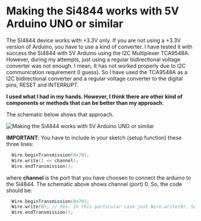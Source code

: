 # Making the Si4844 works with 5V Arduino UNO or similar

The SI4844 device works with  +3.3V only. If you are not using a +3.3V version of Arduino, you have to use a kind of converter. I have tested it with success the SI4844 with 5V Arduino using the I2C Multiplexer TCA9548A. However, during my attempts, just using a regular bidirectional voltage converter was not enough. I mean, It has not worked  properly due to I2C communication requirement (I guess). So I have used the TCA9548A as a I2C bidirectional converter and a regular voltage converter to the digital pins, RESET and INTERRUPT.   


__I used what I had in my hands. However, I think there are other kind of components or methods that can be better than my approach__. 


The schematic below shows that approach. 

![Making the Si4844 works with 5V Arduino UNO or similar](https://github.com/pu2clr/SI4844/blob/master/extras/5V_to_3V3_CONVERTER/ARDUINO5V_WITH_4844_schematic_.png)



__IMPORTANT__:
You have to include in your sketch (setup function) these three lines:

```cpp
  Wire.beginTransmission(0x70);
  Wire.write(1 << channel);
  Wire.endTransmission(); 
```

where __channel__ is the port that you have choosen to connect the arduino to the Si4844. The schematic above shows channel (port) 0. So, the code should be:

```cpp
  Wire.beginTransmission(0x70);
  Wire.write(0); // Yes. In this particular case just Wire.write(0). See the C/C++ "<<" for more detail.
  Wire.endTransmission(); 
```





